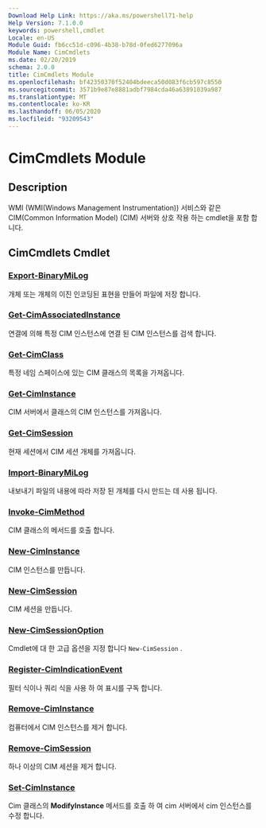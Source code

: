 ```yaml
---
Download Help Link: https://aka.ms/powershell71-help
Help Version: 7.1.0.0
keywords: powershell,cmdlet
Locale: en-US
Module Guid: fb6cc51d-c096-4b38-b78d-0fed6277096a
Module Name: CimCmdlets
ms.date: 02/20/2019
schema: 2.0.0
title: CimCmdlets Module
ms.openlocfilehash: bf42350370f52404bdeeca50d083f6cb597c8550
ms.sourcegitcommit: 3571b9e87e8881adbf7984cda46a63891039a987
ms.translationtype: MT
ms.contentlocale: ko-KR
ms.lasthandoff: 06/05/2020
ms.locfileid: "93209543"
---
```

# CimCmdlets Module

## Description

WMI (WMI(Windows Management Instrumentation)) 서비스와 같은 CIM(Common Information Model) (CIM) 서버와 상호 작용 하는 cmdlet을 포함 합니다.

## CimCmdlets Cmdlet

### [Export-BinaryMiLog](Export-BinaryMiLog.md)
개체 또는 개체의 이진 인코딩된 표현을 만들어 파일에 저장 합니다.

### [Get-CimAssociatedInstance](Get-CimAssociatedInstance.md)
연결에 의해 특정 CIM 인스턴스에 연결 된 CIM 인스턴스를 검색 합니다.

### [Get-CimClass](Get-CimClass.md)
특정 네임 스페이스에 있는 CIM 클래스의 목록을 가져옵니다.

### [Get-CimInstance](Get-CimInstance.md)
CIM 서버에서 클래스의 CIM 인스턴스를 가져옵니다.

### [Get-CimSession](Get-CimSession.md)
현재 세션에서 CIM 세션 개체를 가져옵니다.

### [Import-BinaryMiLog](Import-BinaryMiLog.md)
내보내기 파일의 내용에 따라 저장 된 개체를 다시 만드는 데 사용 됩니다.

### [Invoke-CimMethod](Invoke-CimMethod.md)
CIM 클래스의 메서드를 호출 합니다.

### [New-CimInstance](New-CimInstance.md)
CIM 인스턴스를 만듭니다.

### [New-CimSession](New-CimSession.md)
CIM 세션을 만듭니다.

### [New-CimSessionOption](New-CimSessionOption.md)
Cmdlet에 대 한 고급 옵션을 지정 합니다 `New-CimSession` .

### [Register-CimIndicationEvent](Register-CimIndicationEvent.md)
필터 식이나 쿼리 식을 사용 하 여 표시를 구독 합니다.

### [Remove-CimInstance](Remove-CimInstance.md)
컴퓨터에서 CIM 인스턴스를 제거 합니다.

### [Remove-CimSession](Remove-CimSession.md)
하나 이상의 CIM 세션을 제거 합니다.

### [Set-CimInstance](Set-CimInstance.md)
Cim 클래스의 **ModifyInstance** 메서드를 호출 하 여 cim 서버에서 cim 인스턴스를 수정 합니다.

